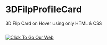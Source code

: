# 3DFilpProfileCard
3D Flip Card on Hover using only HTML &amp; CSS

<img scr= "https://telegra.ph/file/a63fb61b95534454a38a1.png">

<a href="https://htmlpreview.github.io/?https://github.com/RishBropromax/3DFilpProfileCard/blob/main/index.html"> <img src="https://telegra.ph/file/a63fb61b95534454a38a1.png" alt="Click To Go Our Web"> </a>
